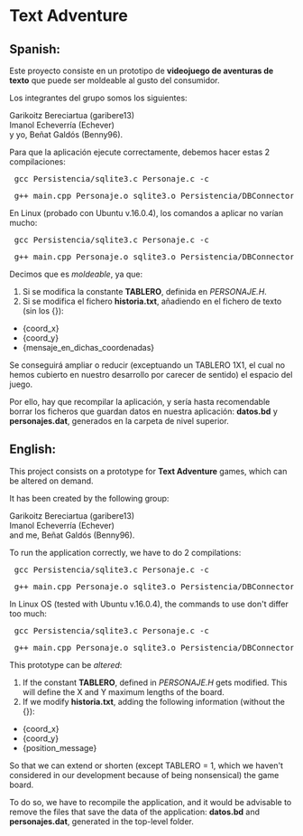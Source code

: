 # Text Adventure

## Spanish:

Este proyecto consiste en un prototipo de **videojuego de aventuras de texto** que puede ser moldeable al gusto del consumidor.

Los integrantes del grupo somos los siguientes: <br>

Garikoitz Bereciartua (garibere13) <br>
Imanol Echeverría (Echever) <br>
y yo, Beñat Galdós (Benny96). <br>

Para que la aplicación ejecute correctamente, debemos hacer estas 2 compilaciones: <br>

<pre> gcc Persistencia/sqlite3.c Personaje.c -c </pre>
<pre> g++ main.cpp Personaje.o sqlite3.o Persistencia/DBConnector.cpp Enemigo.cpp clsPersonaje.cpp Persona.cpp -o main </pre>

En Linux (probado con Ubuntu v.16.0.4), los comandos a aplicar no varían mucho:

<pre> gcc Persistencia/sqlite3.c Personaje.c -c </pre>
<pre> g++ main.cpp Personaje.o sqlite3.o Persistencia/DBConnector.cpp Enemigo.cpp clsPersonaje.cpp Persona.cpp -o main -pthread -ldl </pre>

Decimos que es _moldeable_, ya que:

1) Si se modifica la constante **TABLERO**, definida en _PERSONAJE.H_.
2) Si se modifica el fichero **historia.txt**, añadiendo en el fichero de texto (sin los {}):
* {coord_x}
* {coord_y}
* {mensaje_en_dichas_coordenadas}

Se conseguirá ampliar o reducir (exceptuando un TABLERO 1X1, el cual no hemos cubierto en nuestro desarrollo por carecer de sentido) el espacio del juego.

Por ello, hay que recompilar la aplicación, y sería hasta recomendable borrar los ficheros que guardan datos en nuestra aplicación: **datos.bd** y **personajes.dat**, generados en la carpeta de nivel superior.

## English:

This project consists on a prototype for **Text Adventure** games, which can be altered on demand. 

It has been created by the following group: <br>

Garikoitz Bereciartua (garibere13) <br>
Imanol Echeverría (Echever) <br>
and me, Beñat Galdós (Benny96). <br>

To run the application correctly, we have to do 2 compilations: <br>

<pre> gcc Persistencia/sqlite3.c Personaje.c -c </pre>
<pre> g++ main.cpp Personaje.o sqlite3.o Persistencia/DBConnector.cpp Enemigo.cpp clsPersonaje.cpp Persona.cpp -o main </pre>

In Linux OS (tested with Ubuntu v.16.0.4), the commands to use don't differ too much:

<pre> gcc Persistencia/sqlite3.c Personaje.c -c </pre>
<pre> g++ main.cpp Personaje.o sqlite3.o Persistencia/DBConnector.cpp Enemigo.cpp clsPersonaje.cpp Persona.cpp -o main -pthread -ldl </pre>

This prototype can be _altered_:

1) If the constant **TABLERO**, defined in _PERSONAJE.H_ gets modified. This will define the X and Y maximum lengths of the board.
2) If we modify **historia.txt**, adding the following information (without the {}):
* {coord_x}
* {coord_y}
* {position_message}

So that we can extend or shorten (except TABLERO = 1, which we haven't considered in our development because of being nonsensical) the game board.

To do so, we have to recompile the application, and it would be advisable to remove the files that save the data of the application: **datos.bd** and **personajes.dat**, generated in the top-level folder.
